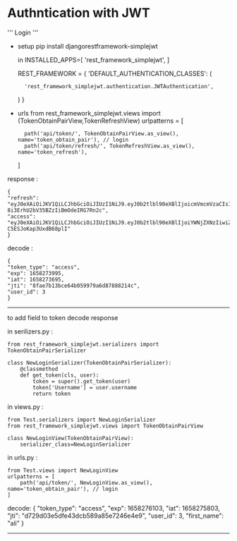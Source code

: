 # Authntication with JWT #

''' Login '''

- setup 
    pip install djangorestframework-simplejwt

    in INSTALLED_APPS=[
         'rest_framework_simplejwt',
    ]
    
    REST_FRAMEWORK = {
    'DEFAULT_AUTHENTICATION_CLASSES': (

        'rest_framework_simplejwt.authentication.JWTAuthentication',
    )
    }

- urls
    from rest_framework_simplejwt.views import (TokenObtainPairView,TokenRefreshView)
    urlpatterns = [

        path('api/token/', TokenObtainPairView.as_view(), name='token_obtain_pair'), // login
        path('api/token/refresh/', TokenRefreshView.as_view(), name='token_refresh'),

    ]

response :

    {
    "refresh": "eyJ0eXAiOiJKV1QiLCJhbGciOiJIUzI1NiJ9.eyJ0b2tlbl90eXBlIjoicmVmcmVzaCIsImV4cCI6MTY1ODM2MDA5NSwiaWF0IjoxNjU4MjczNjk1LCJqdGkiOiJjYWZhMGE4MGFjODI0N2JmOWM5NjFlODJmZWY1YWUxZSIsInVzZXJfaWQiOjN9.yQLU8zXn5K2s-8i3ErhU2bV35BZzIiBmOdeIRG7Rn2c",
    "access": "eyJ0eXAiOiJKV1QiLCJhbGciOiJIUzI1NiJ9.eyJ0b2tlbl90eXBlIjoiYWNjZXNzIiwiZXhwIjoxNjU4MjczOTk1LCJpYXQiOjE2NTgyNzM2OTUsImp0aSI6IjhmYWU3YjEzYmNlNjRiMDU5OTc5YTZkODc4ODgyMTRjIiwidXNlcl9pZCI6M30.W7S3U0xDQpfRQbZ55McO8uX-C5ESJoKap3UxdB68plI"
    }

decode :

    {
    "token_type": "access",
    "exp": 1658273995,
    "iat": 1658273695,
    "jti": "8fae7b13bce64b059979a6d87888214c",
    "user_id": 3
    }

_____________________

to add field to token decode response   




in serilizers.py :
   
    from rest_framework_simplejwt.serializers import TokenObtainPairSerializer

    class NewLoginSerializer(TokenObtainPairSerializer):
        @classmethod
        def get_token(cls, user):
            token = super().get_token(user)
            token['Username'] = user.username
            return token


in views.py :

    from Test.serializers import NewLoginSerializer
    from rest_framework_simplejwt.views import TokenObtainPairView

    class NewLoginView(TokenObtainPairView):
        serializer_class=NewLoginSerializer


in urls.py :
   
    from Test.views import NewLoginView
    urlpatterns = [
        path('api/token/', NewLoginView.as_view(), name='token_obtain_pair'), // login
    ]


decode:
        {
        "token_type": "access",
        "exp": 1658276103,
        "iat": 1658275803,
        "jti": "d729d03e5dfe43dcb589a85e7246e4e9",
        "user_id": 3,
        "first_name": "ali"
        }

________________________________________________________________________________________________________________________
